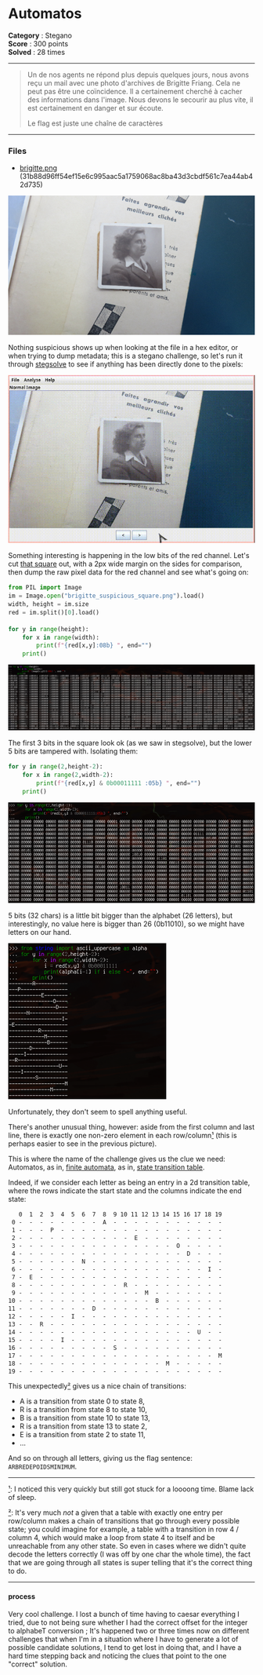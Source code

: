 Automatos
=========

**Category** : Stegano  
**Score** : 300 points  
**Solved** : 28 times  

---

>Un de nos agents ne répond plus depuis quelques jours, nous avons reçu un mail avec une photo d'archives de Brigitte Friang. Cela ne peut pas être une coïncidence. Il a certainement cherché à cacher des informations dans l'image. Nous devons le secourir au plus vite, il est certainement en danger et sur écoute.
>
>Le flag est juste une chaîne de caractères

---

### Files

 * [brigitte.png](brigitte.png) (31b88d96ff54ef15e6c995aac5a1759068ac8ba43d3cbdf561c7ea44ab42d735)

![brigitte.png](brigitte.png)

Nothing suspicious shows up when looking at the file in a hex editor, or when trying to dump metadata; this is a stegano challenge, so let's run it through [stegsolve](http://www.caesum.com/handbook/Stegsolve.jar) to see if anything has been directly done to the pixels:

![stegsolve.gif](stegsolve.gif)

Something interesting is happening in the low bits of the red channel. Let's cut [that square](brigitte_suspicious_square.png) out, with a 2px wide margin on the sides for comparison, then dump the raw pixel data for the red channel and see what's going on:

```python
from PIL import Image
im = Image.open("brigitte_suspicious_square.png").load()
width, height = im.size
red = im.split()[0].load()

for y in range(height):
	for x in range(width):
		print(f"{red[x,y]:08b} ", end="")
	print()
```

![redchannel_8bits.png](redchannel_8bits.png)

The first 3 bits in the square look ok (as we saw in stegsolve), but the lower 5 bits are tampered with. Isolating them:

```python
for y in range(2,height-2):
	for x in range(2,width-2):
		print(f"{red[x,y] & 0b00011111 :05b} ", end="")
	print()
```

![redchannel_5bits.png](redchannel_5bits.png)

5 bits (32 chars) is a little bit bigger than the alphabet (26 letters), but interestingly, no value here is bigger than 26 (0b11010), so we might have letters on our hand.

![letters.png](letters.png)

Unfortunately, they don't seem to spell anything useful.

There's another unusual thing, however: aside from the first column and last line, there is exactly one non-zero element in each row/column<a name="1b">[¹](#1)</a> (this is perhaps easier to see in the previous picture).

This is where the name of the challenge gives us the clue we need: Automatos, as in, [finite automata](https://en.wikipedia.org/wiki/Deterministic_finite_automaton), as in, [state transition table](https://en.wikipedia.org/wiki/State-transition_table).

Indeed, if we consider each letter as being an entry in a 2d transition table, where the rows indicate the start state and the columns indicate the end state:

```
   0  1  2  3  4  5  6  7  8  9 10 11 12 13 14 15 16 17 18 19
 0 -  -  -  -  -  -  -  -  A  -  -  -  -  -  -  -  -  -  -  -
 1 -  -  -  P  -  -  -  -  -  -  -  -  -  -  -  -  -  -  -  -
 2 -  -  -  -  -  -  -  -  -  -  -  E  -  -  -  -  -  -  -  -
 3 -  -  -  -  -  -  -  -  -  -  -  -  -  -  -  O  -  -  -  -
 4 -  -  -  -  -  -  -  -  -  -  -  -  -  -  -  -  D  -  -  -
 5 -  -  -  -  -  -  N  -  -  -  -  -  -  -  -  -  -  -  -  -
 6 -  -  -  -  -  -  -  -  -  -  -  -  -  -  -  -  -  -  I  -
 7 -  E  -  -  -  -  -  -  -  -  -  -  -  -  -  -  -  -  -  -
 8 -  -  -  -  -  -  -  -  -  -  R  -  -  -  -  -  -  -  -  -
 9 -  -  -  -  -  -  -  -  -  -  -  -  M  -  -  -  -  -  -  -
10 -  -  -  -  -  -  -  -  -  -  -  -  -  B  -  -  -  -  -  -
11 -  -  -  -  -  -  -  D  -  -  -  -  -  -  -  -  -  -  -  -
12 -  -  -  -  -  I  -  -  -  -  -  -  -  -  -  -  -  -  -  -
13 -  -  R  -  -  -  -  -  -  -  -  -  -  -  -  -  -  -  -  -
14 -  -  -  -  -  -  -  -  -  -  -  -  -  -  -  -  -  U  -  -
15 -  -  -  -  I  -  -  -  -  -  -  -  -  -  -  -  -  -  -  -
16 -  -  -  -  -  -  -  -  -  S  -  -  -  -  -  -  -  -  -  -
17 -  -  -  -  -  -  -  -  -  -  -  -  -  -  -  -  -  -  -  M
18 -  -  -  -  -  -  -  -  -  -  -  -  -  -  M  -  -  -  -  -
19 -  -  -  -  -  -  -  -  -  -  -  -  -  -  -  -  -  -  -  -
```

This unexpectedly<a name="2b">[²](#2)</a> gives us a nice chain of transitions: 

 * A is a transition from state 0 to state 8,
 * R is a transition from state 8 to state 10,
 * B is a transition from state 10 to state 13,
 * R is a transition from state 13 to state 2,
 * E is a transition from state 2 to state 11,
 * ...

And so on through all letters, giving us the flag sentence: `ARBREDEPOIDSMINIMUM`.

---

<a name="1">[¹](#1b)</a>: I noticed this very quickly but still got stuck for a loooong time. Blame lack of sleep.

<a name="2">[²](#2b)</a>: It's very much *not* a given that a table with exactly one entry per row/column makes a chain of transitions that go through every possible state; you could imagine for example, a table with a transition in row 4 / column 4, which would make a loop from state 4 to itself and be unreachable from any other state. So even in cases where we didn't quite decode the letters correctly (I was off by one char the whole time), the fact that we are going through all states is super telling that it's the correct thing to do.

--- 

#### process

Very cool challenge. I lost a bunch of time having to caesar everything I tried, due to not being sure whether I had the correct offset for the integer to alphabeT conversion ; It's happened two or three times now on different challenges that when I'm in a situation where I have to generate a lot of possible candidate solutions, I tend to get lost in doing that, and I have a hard time stepping back and noticing the clues that point to the one "correct" solution.
